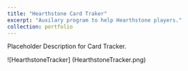 ```yaml
---
title: "Hearthstone Card Traker"
excerpt: "Auxilary program to help Hearthstone players."
collection: portfolio
---
```


Placeholder Description for Card Tracker.  

![HearthstoneTracker] (HearthstoneTracker.png)